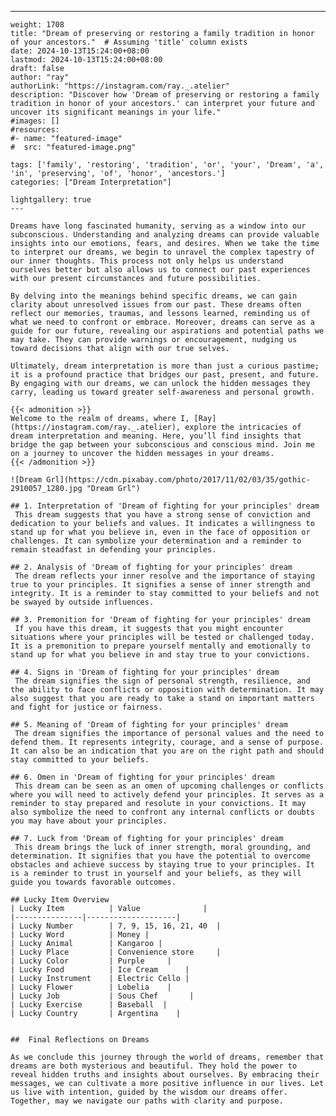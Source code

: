 ---
    weight: 1708
    title: "Dream of preserving or restoring a family tradition in honor of your ancestors."  # Assuming 'title' column exists
    date: 2024-10-13T15:24:00+08:00
    lastmod: 2024-10-13T15:24:00+08:00
    draft: false
    author: "ray"
    authorLink: "https://instagram.com/ray._.atelier"
    description: "Discover how 'Dream of preserving or restoring a family tradition in honor of your ancestors.' can interpret your future and uncover its significant meanings in your life."
    #images: []
    #resources:
    #- name: "featured-image"
    #  src: "featured-image.png"
    
    tags: ['family', 'restoring', 'tradition', 'or', 'your', 'Dream', 'a', 'in', 'preserving', 'of', 'honor', 'ancestors.']
    categories: ["Dream Interpretation"]
    
    lightgallery: true
    ---
    
    Dreams have long fascinated humanity, serving as a window into our subconscious. Understanding and analyzing dreams can provide valuable insights into our emotions, fears, and desires. When we take the time to interpret our dreams, we begin to unravel the complex tapestry of our inner thoughts. This process not only helps us understand ourselves better but also allows us to connect our past experiences with our present circumstances and future possibilities.
    
    By delving into the meanings behind specific dreams, we can gain clarity about unresolved issues from our past. These dreams often reflect our memories, traumas, and lessons learned, reminding us of what we need to confront or embrace. Moreover, dreams can serve as a guide for our future, revealing our aspirations and potential paths we may take. They can provide warnings or encouragement, nudging us toward decisions that align with our true selves.
    
    Ultimately, dream interpretation is more than just a curious pastime; it is a profound practice that bridges our past, present, and future. By engaging with our dreams, we can unlock the hidden messages they carry, leading us toward greater self-awareness and personal growth.
    
    {{< admonition >}}
    Welcome to the realm of dreams, where I, [Ray](https://instagram.com/ray._.atelier), explore the intricacies of dream interpretation and meaning. Here, you’ll find insights that bridge the gap between your subconscious and conscious mind. Join me on a journey to uncover the hidden messages in your dreams.
    {{< /admonition >}}
    
    ![Dream Grl](https://cdn.pixabay.com/photo/2017/11/02/03/35/gothic-2910057_1280.jpg "Dream Grl")
    
    ## 1. Interpretation of 'Dream of fighting for your principles' dream
     This dream suggests that you have a strong sense of conviction and dedication to your beliefs and values. It indicates a willingness to stand up for what you believe in, even in the face of opposition or challenges. It can symbolize your determination and a reminder to remain steadfast in defending your principles.
    
    ## 2. Analysis of 'Dream of fighting for your principles' dream
     The dream reflects your inner resolve and the importance of staying true to your principles. It signifies a sense of inner strength and integrity. It is a reminder to stay committed to your beliefs and not be swayed by outside influences.
    
    ## 3. Premonition for 'Dream of fighting for your principles' dream
     If you have this dream, it suggests that you might encounter situations where your principles will be tested or challenged today. It is a premonition to prepare yourself mentally and emotionally to stand up for what you believe in and stay true to your convictions.
    
    ## 4. Signs in 'Dream of fighting for your principles' dream
     The dream signifies the sign of personal strength, resilience, and the ability to face conflicts or opposition with determination. It may also suggest that you are ready to take a stand on important matters and fight for justice or fairness.
    
    ## 5. Meaning of 'Dream of fighting for your principles' dream
     The dream signifies the importance of personal values and the need to defend them. It represents integrity, courage, and a sense of purpose. It can also be an indication that you are on the right path and should stay committed to your beliefs.
    
    ## 6. Omen in 'Dream of fighting for your principles' dream
     This dream can be seen as an omen of upcoming challenges or conflicts where you will need to actively defend your principles. It serves as a reminder to stay prepared and resolute in your convictions. It may also symbolize the need to confront any internal conflicts or doubts you may have about your principles.
    
    ## 7. Luck from 'Dream of fighting for your principles' dream
     This dream brings the luck of inner strength, moral grounding, and determination. It signifies that you have the potential to overcome obstacles and achieve success by staying true to your principles. It is a reminder to trust in yourself and your beliefs, as they will guide you towards favorable outcomes.
    
    ## Lucky Item Overview
    | Lucky Item          | Value              |
    |---------------|--------------------|
    | Lucky Number        | 7, 9, 15, 16, 21, 40  |
    | Lucky Word          | Money |
    | Lucky Animal        | Kangaroo |
    | Lucky Place         | Convenience store     |
    | Lucky Color         | Purple     |
    | Lucky Food          | Ice Cream      |
    | Lucky Instrument    | Electric Cello |
    | Lucky Flower        | Lobelia    |
    | Lucky Job           | Sous Chef       |
    | Lucky Exercise      | Baseball  |
    | Lucky Country       | Argentina    |
    
    
    ##  Final Reflections on Dreams
    
    As we conclude this journey through the world of dreams, remember that dreams are both mysterious and beautiful. They hold the power to reveal hidden truths and insights about ourselves. By embracing their messages, we can cultivate a more positive influence in our lives. Let us live with intention, guided by the wisdom our dreams offer. Together, may we navigate our paths with clarity and purpose.
    